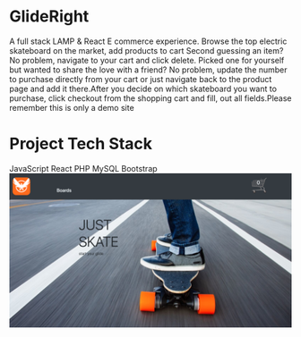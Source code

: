 # GlideRight

   A full stack LAMP & React E commerce experience.
   Browse the top electric skateboard on the market, add products to cart
   Second guessing an item? No problem, navigate to your cart 
   and click delete. Picked one for yourself but wanted to share
   the love with a friend? No problem, update the number to purchase
   directly from your cart or just navigate back to the product
   page and add it there.After you decide on which skateboard you 
   want to purchase, click checkout from the shopping cart and fill,
   out all fields.Please remember this is only a demo site
# Project Tech Stack
JavaScript
React
PHP
MySQL
Bootstrap
![Image description](glideRight.png )

